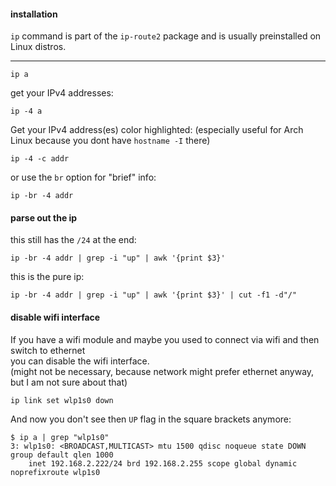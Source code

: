 #### installation

`ip` command is part of the `ip-route2` package and is usually preinstalled on Linux distros.

***

```
ip a
```

get your IPv4 addresses:
```
ip -4 a
```

Get your IPv4 address(es) color highlighted: (especially useful for Arch Linux because you dont have `hostname -I` there)
```
ip -4 -c addr
```

or use the `br` option for "brief" info:
```
ip -br -4 addr
```

#### parse out the ip

this still has the `/24` at the end:
```
ip -br -4 addr | grep -i "up" | awk '{print $3}'
```

this is the pure ip:
```
ip -br -4 addr | grep -i "up" | awk '{print $3}' | cut -f1 -d"/"
```

#### disable wifi interface

If you have a wifi module and maybe you used to connect via wifi and then switch to ethernet\
you can disable the wifi interface.\
(might not be necessary, because network might prefer ethernet anyway, but I am not sure about that)

```
ip link set wlp1s0 down
```

And now you don't see then `UP` flag in the square brackets anymore:
```
$ ip a | grep "wlp1s0"
3: wlp1s0: <BROADCAST,MULTICAST> mtu 1500 qdisc noqueue state DOWN group default qlen 1000
    inet 192.168.2.222/24 brd 192.168.2.255 scope global dynamic noprefixroute wlp1s0
```
